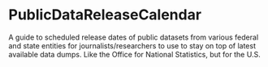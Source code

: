 PublicDataReleaseCalendar
=========================

A guide to scheduled release dates of public datasets from various federal and state entities for journalists/researchers to use to stay on top of latest available data dumps. Like the Office for National Statistics, but for the U.S.
